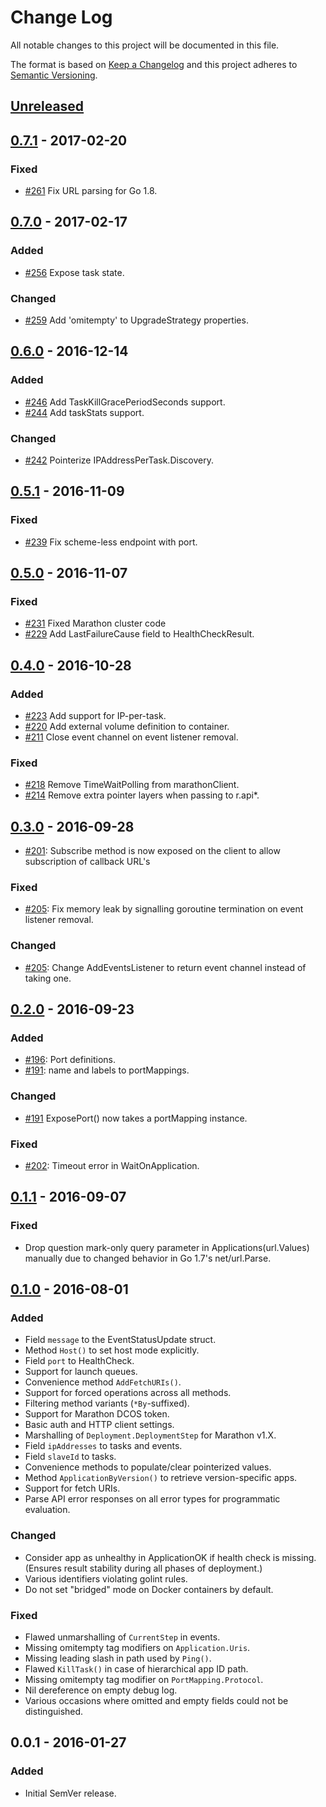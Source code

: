 # Change Log
All notable changes to this project will be documented in this file.

The format is based on [Keep a Changelog](http://keepachangelog.com/)
and this project adheres to [Semantic Versioning](http://semver.org/).

## [Unreleased]

## [0.7.1] - 2017-02-20
### Fixed
- [#261][PR261] Fix URL parsing for Go 1.8.

## [0.7.0] - 2017-02-17
### Added
- [#256][PR256] Expose task state.

### Changed
- [#259][PR259] Add 'omitempty' to UpgradeStrategy properties.

## [0.6.0] - 2016-12-14
### Added
- [#246][PR246] Add TaskKillGracePeriodSeconds support.
- [#244][PR244] Add taskStats support.

### Changed
- [#242][PR242] Pointerize IPAddressPerTask.Discovery.

## [0.5.1] - 2016-11-09
### Fixed
- [#239][PR239] Fix scheme-less endpoint with port.

## [0.5.0] - 2016-11-07
### Fixed
- [#231][PR231] Fixed Marathon cluster code
- [#229][PR229] Add LastFailureCause field to HealthCheckResult.

## [0.4.0] - 2016-10-28
### Added
- [#223][PR223] Add support for IP-per-task.
- [#220][PR220] Add external volume definition to container.
- [#211][PR211] Close event channel on event listener removal.

### Fixed
- [#218][PR218] Remove TimeWaitPolling from marathonClient.
- [#214][PR214] Remove extra pointer layers when passing to r.api*.

## [0.3.0] - 2016-09-28
- [#201][PR201]: Subscribe method is now exposed on the client to allow subscription of callback URL's

### Fixed
- [#205][PR205]: Fix memory leak by signalling goroutine termination on event listener removal.

### Changed
- [#205][PR205]: Change AddEventsListener to return event channel instead of taking one.

## [0.2.0] - 2016-09-23
### Added
- [#196][PR196]: Port definitions.
- [#191][PR191]: name and labels to portMappings.

### Changed
- [#191][PR191] ExposePort() now takes a portMapping instance.

### Fixed
- [#202][PR202]: Timeout error in WaitOnApplication.

## [0.1.1] - 2016-09-07
### Fixed
- Drop question mark-only query parameter in Applications(url.Values) manually
  due to changed behavior in Go 1.7's net/url.Parse.

## [0.1.0] - 2016-08-01
### Added
- Field `message` to the EventStatusUpdate struct.
- Method `Host()` to set host mode explicitly.
- Field `port` to HealthCheck.
- Support for launch queues.
- Convenience method `AddFetchURIs()`.
- Support for forced operations across all methods.
- Filtering method variants (`*By`-suffixed).
- Support for Marathon DCOS token.
- Basic auth and HTTP client settings.
- Marshalling of `Deployment.DeploymentStep` for Marathon v1.X.
- Field `ipAddresses` to tasks and events.
- Field `slaveId` to tasks.
- Convenience methods to populate/clear pointerized values.
- Method `ApplicationByVersion()` to retrieve version-specific apps.
- Support for fetch URIs.
- Parse API error responses on all error types for programmatic evaluation.

### Changed
- Consider app as unhealthy in ApplicationOK if health check is missing. (Ensures result stability during all phases of deployment.)
- Various identifiers violating golint rules.
- Do not set "bridged" mode on Docker containers by default.

### Fixed
- Flawed unmarshalling of `CurrentStep` in events.
- Missing omitempty tag modifiers on `Application.Uris`.
- Missing leading slash in path used by `Ping()`.
- Flawed `KillTask()` in case of hierarchical app ID path.
- Missing omitempty tag modifier on `PortMapping.Protocol`.
- Nil dereference on empty debug log.
- Various occasions where omitted and empty fields could not be distinguished.

## 0.0.1 - 2016-01-27
### Added
- Initial SemVer release.

[Unreleased]: https://github.com/gambol99/go-marathon/compare/v0.7.1...HEAD
[0.7.1]: https://github.com/gambol99/go-marathon/compare/v0.7.0...v0.7.1
[0.7.0]: https://github.com/gambol99/go-marathon/compare/v0.6.0...v0.7.0
[0.6.0]: https://github.com/gambol99/go-marathon/compare/v0.5.1...v0.6.0
[0.5.1]: https://github.com/gambol99/go-marathon/compare/v0.5.0...v0.5.1
[0.5.0]: https://github.com/gambol99/go-marathon/compare/v0.4.0...v0.5.0
[0.4.0]: https://github.com/gambol99/go-marathon/compare/v0.3.0...v0.4.0
[0.3.0]: https://github.com/gambol99/go-marathon/compare/v0.2.0...v0.3.0
[0.2.0]: https://github.com/gambol99/go-marathon/compare/v0.1.1...v0.2.0
[0.1.1]: https://github.com/gambol99/go-marathon/compare/v0.1.0...v0.1.1
[0.1.0]: https://github.com/gambol99/go-marathon/compare/v0.0.1...v0.1.0

[PR261]: https://github.com/gambol99/go-marathon/pull/261
[PR259]: https://github.com/gambol99/go-marathon/pull/259
[PR256]: https://github.com/gambol99/go-marathon/pull/256
[PR246]: https://github.com/gambol99/go-marathon/pull/246
[PR244]: https://github.com/gambol99/go-marathon/pull/244
[PR242]: https://github.com/gambol99/go-marathon/pull/242
[PR239]: https://github.com/gambol99/go-marathon/pull/239
[PR231]: https://github.com/gambol99/go-marathon/pull/231
[PR229]: https://github.com/gambol99/go-marathon/pull/229
[PR223]: https://github.com/gambol99/go-marathon/pull/223
[PR220]: https://github.com/gambol99/go-marathon/pull/220
[PR218]: https://github.com/gambol99/go-marathon/pull/218
[PR214]: https://github.com/gambol99/go-marathon/pull/214
[PR211]: https://github.com/gambol99/go-marathon/pull/211
[PR205]: https://github.com/gambol99/go-marathon/pull/205
[PR202]: https://github.com/gambol99/go-marathon/pull/202
[PR201]: https://github.com/gambol99/go-marathon/pull/201
[PR196]: https://github.com/gambol99/go-marathon/pull/196
[PR191]: https://github.com/gambol99/go-marathon/pull/191
